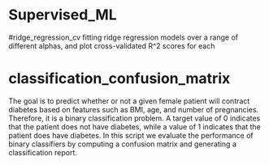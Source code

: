 # Supervised_ML



#ridge_regression_cv
 fitting ridge regression models over a range of different alphas, and plot cross-validated R^2  scores for each
 
 
# classification_confusion_matrix
The goal is to predict whether or not a given female patient will contract diabetes based on features such as BMI, age, and number of pregnancies. Therefore, it is a binary classification problem. A target value of 0 indicates that the patient does not have diabetes, while a value of 1 indicates that the patient does have diabetes. In this script we evaluate the performance of binary classifiers by computing a confusion matrix and generating a classification report.
